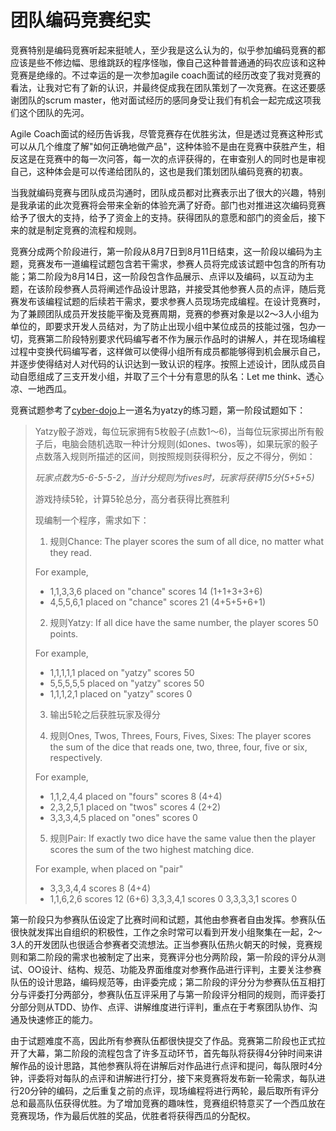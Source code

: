 团队编码竞赛纪实
================

竞赛特别是编码竞赛听起来挺唬人，至少我是这么认为的，似乎参加编码竞赛的都应该是些不修边幅、思维跳跃的程序怪咖，像自己这种普普通通的码农应该和这种竞赛是绝缘的。不过幸运的是一次参加agile coach面试的经历改变了我对竞赛的看法，让我对它有了新的认识，并最终促成我在团队策划了一次竞赛。在这还要感谢团队的scrum master，他对面试经历的感同身受让我们有机会一起完成这项我们这个团队的先河。

Agile Coach面试的经历告诉我，尽管竞赛存在优胜劣汰，但是透过竞赛这种形式可以从几个维度了解"如何正确地做产品"，这种体验不是由在竞赛中获胜产生，相反这是在竞赛中的每一次问答，每一次的点评获得的，在审查别人的同时也是审视自己，这种体会是可以传递给团队的，这也是我们策划团队编码竞赛的初衷。

当我就编码竞赛与团队成员沟通时，团队成员都对比赛表示出了很大的兴趣，特别是我承诺的此次竞赛将会带来全新的体验充满了好奇。部门也对推进这次编码竞赛给予了很大的支持，给予了资金上的支持。获得团队的意愿和部门的资金后，接下来的就是制定竞赛的流程和规则。

竞赛分成两个阶段进行，第一阶段从8月7日到8月11日结束，这一阶段以编码为主题，竞赛发布一道编程试题包含若干需求，参赛人员将完成该试题中包含的所有功能；第二阶段为8月14日，这一阶段包含作品展示、点评以及编码，以互动为主题，在该阶段参赛人员将阐述作品设计思路，并接受其他参赛人员的点评，随后竞赛发布该编程试题的后续若干需求，要求参赛人员现场完成编程。在设计竞赛时，为了兼顾团队成员开发技能平衡及竞赛周期，竞赛的参赛对象是以2～3人小组为单位的，即要求开发人员结对，为了防止出现小组中某位成员的技能过强，包办一切，竞赛第二阶段特别要求代码编写者不作为展示作品时的讲解人，并在现场编程过程中变换代码编写者，这样做可以使得小组所有成员都能够得到机会展示自己，并逐步使得结对人对代码的认识达到一致认识的程序。按照上述设计，团队成员自动自愿组成了三支开发小组，并取了三个十分有意思的队名：Let me think、透心凉、一地西瓜。

竞赛试题参考了[cyber-dojo](cyber-dojo.org)上一道名为yatzy的练习题，第一阶段试题如下：
>Yatzy骰子游戏，每位玩家拥有5枚骰子(点数1～6)，当每位玩家掷出所有骰子后，电脑会随机选取一种计分规则(如ones、twos等)，如果玩家的骰子点数落入规则所描述的区间，则按照规则获得积分，反之不得分，例如：
>
>*玩家点数为5-6-5-5-2，当计分规则为fives时，玩家将获得15分(5+5+5)*
>
>游戏持续5轮，计算5轮总分，高分者获得比赛胜利
>
>现编制一个程序，需求如下：
>
>1. 规则Chance:
>  The player scores the sum of all dice,
  no matter what they read.
>  
>  For example,
>  
>  - 1,1,3,3,6 placed on "chance" scores 14 (1+1+3+3+6)
>  - 4,5,5,6,1 placed on "chance" scores 21 (4+5+5+6+1)
>
>2. 规则Yatzy:
>  If all dice have the same number,
  the player scores 50 points.
>  
>  For example,
>
>  - 1,1,1,1,1 placed on "yatzy" scores 50
>  - 5,5,5,5,5 placed on "yatzy" scores 50
>  - 1,1,1,2,1 placed on "yatzy" scores 0
>
>3. 输出5轮之后获胜玩家及得分
>
>4. 规则Ones, Twos, Threes, Fours, Fives, Sixes:
>  The player scores the sum of the dice that reads one,
  two, three, four, five or six, respectively.
>
>  For example,
>
>  - 1,1,2,4,4 placed on "fours" scores 8 (4+4)
>  - 2,3,2,5,1 placed on "twos" scores 4  (2+2)
>  - 3,3,3,4,5 placed on "ones" scores 0
>
>5. 规则Pair:
>  If exactly two dice have the same value then
  the player scores the sum of the two highest matching dice.
>
>  For example, when placed on "pair"
>
>  - 3,3,3,4,4 scores 8 (4+4)
>  - 1,1,6,2,6 scores 12 (6+6)
>   3,3,3,4,1 scores 0
>   3,3,3,3,1 scores 0

第一阶段只为参赛队伍设定了比赛时间和试题，其他由参赛者自由发挥。参赛队伍很快就发挥出自组织的积极性，工作之余时常可以看到开发小组聚集在一起，2～3人的开发团队也很适合参赛者交流想法。正当参赛队伍热火朝天的时候，竞赛规则和第二阶段的需求也被制定了出来，竞赛评分也分两阶段，第一阶段的评分从测试、OO设计、结构、规范、功能及界面维度对参赛作品进行评判，主要关注参赛队伍的设计思路，编码规范等，由评委完成；第二阶段的评分分为参赛队伍互相打分与评委打分两部分，参赛队伍互评采用了与第一阶段评分相同的规则，而评委打分部分则从TDD、协作、点评、讲解维度进行评判，重点在于考察团队协作、沟通及快速修正的能力。

由于试题难度不高，因此所有参赛队伍都很快提交了作品。竞赛第二阶段也正式拉开了大幕，第二阶段的流程包含了许多互动环节，首先每队将获得4分钟时间来讲解作品的设计思路，其他参赛队将在讲解后对作品进行点评和提问，每队限时4分钟，评委将对每队的点评和讲解进行打分，接下来竞赛将发布新一轮需求，每队进行20分钟的编码，之后重复之前的点评，现场编程将进行两轮，最后取所有评分总和最高队伍获得优胜。为了增加竞赛的趣味性，竞赛组织特意买了一个西瓜放在竞赛现场，作为最后优胜的奖品，优胜者将获得西瓜的分配权。
